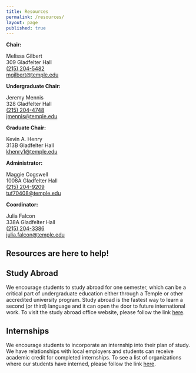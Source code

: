 ```yaml
---
title: Resources
permalink: /resources/
layout: page
published: true
---
```


**Chair:**

Melissa Gilbert<br/>
309 Gladfelter Hall<br/>
[(215) 204-5482](tel:2152045482)<br/>
[mgilbert@temple.edu](mailto:mgilbert@temple.edu)<br/>

**Undergraduate Chair:**

Jeremy Mennis<br/>
328 Gladfelter Hall<br/>
[(215) 204-4748](tel:2152044748)<br/>
[jmennis@temple.edu](mailto:jmennis@temple.edu)<br/>

**Graduate Chair:**

Kevin A. Henry<br/>
313B Gladfelter Hall<br/>
[khenry1@temple.edu](mailto:khenry1@temple.edu)<br/>

**Administrator:**

Maggie Cogswell<br/>
1008A Gladfelter Hall<br/>
[(215) 204-9209](tel:2152049209)<br/>
[tuf70408@temple.edu](mailto:tuf70408@temple.edu)<br/>

**Coordinator:**

Julia Falcon<br/>
338A Gladfelter Hall<br/>
[(215) 204-3386](tel:2152043386)<br/>
[julia.falcon@temple.edu](mailto:julia.falcon@temple.edu)<br/>

## Resources are here to help!

## Study Abroad

We encourage students to study abroad for one semester, which can be a critical part of undergraduate education either through a Temple or other accredited university program. Study abroad is the fastest way to learn a second (or third) language and it can open the door to future international work. To visit the study abroad office website, please follow the link [here](http://studyabroad.temple.edu/).

## Internships

We encourage students to incorporate an internship into their plan of study. We have relationships with local employers and students can receive academic credit for completed internships. To see a list of organizations where our students have interned, please follow the link [here](http://www.cla.temple.edu/gus/undergraduate/list-of-recent-internships/).
